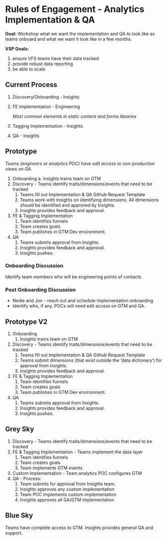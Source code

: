 # Rules of Engagement - Analytics Implementation & QA

**Goal:** Workshop what we want the implementation and QA to look like as teams onboard and what we want it look like in a few months.

**VSP Goals:** 
1) ensure VFS teams have their data tracked 
2) provide robust data reporting 
3) be able to scale

## Current Process
1. Discovery/Onboarding - Insights
2. FE Implementation - Engineering

    _Most common elements in static content and forms libraries_
3. Tagging Implementation - Insights
4. QA - Insights

## Prototype
_Teams (engineers or analytics POC) have edit access to non-production views on GA._
1. Onboarding 
a. Insights trains team on GTM
2. Discovery - Teams identify traits/dimensions/events that need to be tracked
    1. Teams fill out Implementation & QA Github Request Template
    1. Teams work with Insights on identifying dimensions. All dimensions should be identified and approved by Insights.
    1. Insights provides feedback and approval.
3. FE & Tagging Implementation
    1. Team identifies funnels 
    1. Team creates goals
    1. Team publishes in GTM Dev environment.
4. QA
    1. Teams submits approval from Insights.
    1. Insights provides feedback and approval.
    1. Insights pushes.

### Onboarding Discussion
Identify team members who will be engineering points of contacts

### Post Onboarding Discussion
- Nedie and Jon - reach out and schedule implementation onboarding
- Identify who, if any, POCs will need edit access on GTM and GA.

## Prototype V2
1. Onboarding 
    1. Insights trains team on GTM
2. Discovery - Teams identify traits/dimensions/events that need to be tracked
    1. Teams fill out Implementation & QA Github Request Template
    1. Teams submit dimensions (that exist outside the ‘data dictionary’) for approval from Insights.
    1. Insights provides feedback and approval.
3. FE & Tagging Implementation
    1. Team identifies funnels 
    1. Team creates goals
    1. Team publishes in GTM Dev environment.
4. QA
    1. Teams submits approval from Insights.
    1. Insights provides feedback and approval.
    1. Insights pushes.

## Grey Sky
1. Discovery - Teams identify traits/dimensions/events that need to be tracked
1. FE & Tagging Implementation - Teams implement the data layer 
    1. Team identifies funnels 
    1. Team creates goals
    1. Team implements GTM events
1. Custom Implementation - Team analytics POC configures GTM
1. QA - Process:
    1. Team submits for approval from Insights team.
    1. Insights approves any custom implementation
    1. Team POC implements custom implementation
    1. Insights approves all GA/GTM implementation

## Blue Sky
Teams have complete access to GTM. Insights provides general QA and support.

